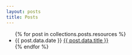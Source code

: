 ```yaml
---
layout: posts
title: Posts
---
```


<ul>
  {% for post in collections.posts.resources %}
    <li>
      {{ post.data.date }}  <a href="{{ post.relative_url }}">{{ post.data.title }}</a>
    </li>
  {% endfor %}
</ul>

